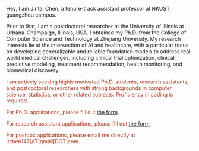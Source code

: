 Hey, I am Jintai Chen, a tenure-track assistant professor at HKUST, guangzhou campus.

Prior to that, I am a postdoctoral researcher at the University of Illinois at Urbana-Champaign, Illinois, USA. I obtained my Ph.D. from the College of Computer Science and Technology at Zhejiang University. My research interests lie at the intersection of AI and healthcare, with a particular focus on developing generalizable and reliable foundation models to address real-world medical challenges, including clinical trial optimization, clinical predictive modeling, treatment recommendation, health monitoring, and biomedical discovery.

<span style="color:#AA381E">I am actively seeking highly motivated Ph.D. students, research assistants, and postdoctoral researchers with strong backgrounds in computer science, statistics, or other related subjects. Proficiency in coding is required.</span>

<span style="color:#AA381E">For Ph.D. applications, please fill out [the form](https://www.wjx.top/vm/wefLCoD.aspx#).</span>

<span style="color:#AA381E">For research assistant applications, please fill out [the form](https://www.wjx.top/vm/tExPMlw.aspx#).</span>

<span style="color:#AA381E">For postdoc applications, please email me directly at jtchen147[AT]gmail[DOT]com</span>.


<!-- Before that, I graduated with a Ph.D. degree from the College of Computer Science and Technology, Zhejiang University. 
I am broadly fascinated by the intersection of AI and healthcare/bioscience, especially the field of AI for healthcare (<span style="color:#D70761">AI4H</span>), with a specific emphasis on designing machine learning algorithms informed by medical knowledge and utilizing machine learning for uncovering insights in medical data. My research extensively delves into various facets including AI for medical imaging analysis (<span style="color:#8866FF;">AI4MIA</span>), AI for electrocardiograms (<span style="color:RoyalBlue">AI4ECG</span>), AI for EHR table analysis (<span style="color:orange;">AI4Table</span>), and AI for clinical trials (<span style="color:SeaGreen">AI4CT</span>). My methodological interests revolve around deep tabular models, generative AI for digital twin creation, and exploring deep learning approaches tailored for scenarios with limited data availability. --> 

<!-- I have published over 30 papers on top international AI conferences and top AI4Healthcare conferences/ journals.-->
<!-- that manages to parse objects/ concepts into part-whole hierarchy for better understanding and to explore to implant parse trees into a neural network. The insights on <span style="color:SeaGreen">PHL</span> inspired my researches on  -->
<!-- <span style="color:RoyalBlue">neural network architecture design (NN-D)</span>, and <span style="color:#8866FF;">computer vision (CV)</span>.-->
<!-- , and <span style="color:#D70761;">AI4H</span>.  -->
<!-- in top international AI conferences such as ICML, CVPR, and AAAI, -->
<!-- presenting advanced AI technologies 
and more than 10 papers in  such as MICCAI and TMI.-->
<!-- involving ECG data processing, medical image analysis, and medical examination result (represented in tables) analysis. -->
<!-- I was honored with the *National Scholarship of China* in 2015 and 2021, and won the *Tencent Doctoral Scholarship* in 2021, the *Huawei Fundamental Research Scholarship* in 2022. I am the core member of our team participating MICCAI competitions, and we won <span style="color:red">the 1-st place</span> in the Challenge of Signet Ring Cell Detection and in the Challenge of Organ-At-Risk Segmentation from Chest CT Scans, and <span style="color:red">the 2-nd place</span> in the Challenge of Colonoscopy Tissue Segmentation. -->

<!-- I am an amateur snooker player and a big fan of [Ronnie O'Sullivan](https://en.wikipedia.org/wiki/Ronnie_O%27Sullivan), and I also enjoy painting in my leisure time. -->
